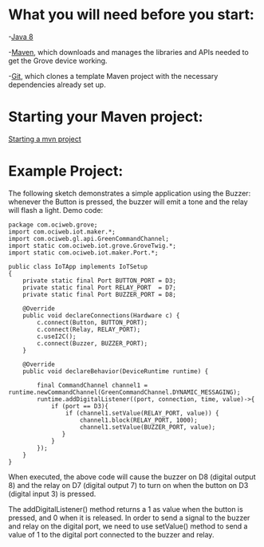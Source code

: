 # What you will need before you start:
-[Java 8](https://docs.oracle.com/javase/8/docs/technotes/guides/install/install_overview.html) 

-[Maven](https://maven.apache.org/install.html), which downloads and manages the libraries and APIs needed to get the Grove device working.

-[Git](https://git-scm.com/), which clones a template Maven project with the necessary dependencies already set up.

# Starting your Maven project: 
[Starting a mvn project](https://github.com/oci-pronghorn/FogLighter/blob/master/README.md)

# Example Project:
The following sketch demonstrates a simple application using the Buzzer: whenever the Button is pressed, the buzzer will emit a tone and the relay will flash a light.
    Demo code:
```
package com.ociweb.grove;
import com.ociweb.iot.maker.*;
import com.ociweb.gl.api.GreenCommandChannel;
import static com.ociweb.iot.grove.GroveTwig.*;
import static com.ociweb.iot.maker.Port.*;

public class IoTApp implements IoTSetup
{
    private static final Port BUTTON_PORT = D3;
    private static final Port RELAY_PORT  = D7;
	private static final Port BUZZER_PORT = D8;

    @Override
    public void declareConnections(Hardware c) {
        c.connect(Button, BUTTON_PORT); 
        c.connect(Relay, RELAY_PORT);         
        c.useI2C();
        c.connect(Buzzer, BUZZER_PORT);
    }

    @Override
    public void declareBehavior(DeviceRuntime runtime) {
  
        final CommandChannel channel1 = runtime.newCommandChannel(GreenCommandChannel.DYNAMIC_MESSAGING);
        runtime.addDigitalListener((port, connection, time, value)->{ 
    	    if (port == D3){
                if (channel1.setValue(RELAY_PORT, value)) {
                    channel1.block(RELAY_PORT, 1000); 
        	        channel1.setValue(BUZZER_PORT, value);
               }                   
        	}
        });
    }
}
```
When executed, the above code will cause the buzzer on D8 (digital output 8) and the relay on D7 (digital output 7) to turn on when the button on D3 (digital input 3) is pressed.

The addDigitalListener() method returns a 1 as value when the button is pressed, and 0 when it is released. In order to send a signal to the buzzer and relay on the digital port, we need to use setValue() method to send a value of 1 to the digital port connected to the buzzer and relay.
